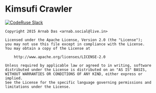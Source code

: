 # Kimsufi Crawler

[![CodeRuse Slack](http://slack.coderuse.com/badge.svg)](http://slack.coderuse.com "Let's discuss some interesting stuff!")

```
Copyright 2015 Arnab Das <arnab.social@live.in>

Licensed under the Apache License, Version 2.0 (the "License");
you may not use this file except in compliance with the License.
You may obtain a copy of the License at

    http://www.apache.org/licenses/LICENSE-2.0

Unless required by applicable law or agreed to in writing, software
distributed under the License is distributed on an "AS IS" BASIS,
WITHOUT WARRANTIES OR CONDITIONS OF ANY KIND, either express or implied.
See the License for the specific language governing permissions and
limitations under the License.
```
